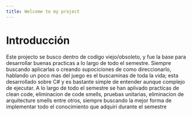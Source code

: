 ```yaml
---
title: Welcome to my project
---
```


# Introducción
Este projecto se busco dentro de codigo viejo/obsoleto, y fue la base para desarrollar buenas practicas a lo largo de todo el semestre. Siempre buscando aplicarlas o creando supociciones de como direccionarlo, hablando un poco mas del juego es el buscaminas de toda la vida; esta desarrollado sobre C# y es bastante simple de entender aunque complejo de ejecutar. A lo largo de todo el semestre se han aplivado practicas de clean code, eliminacion de code smells, pruebas unitarias, eliminacion de arquitecture smells entre otros, siempre buscando la mejor forma de implementar todo el conocimiento que adquiri durante el semestre
